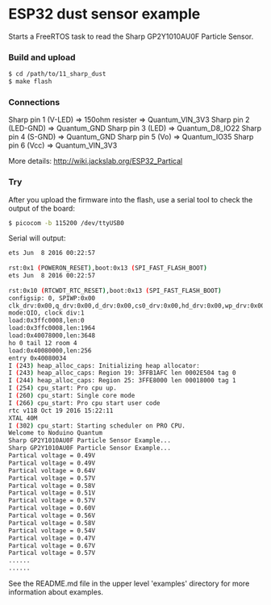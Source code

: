 ESP32 dust sensor example
============================

Starts a FreeRTOS task to read the Sharp GP2Y1010AU0F Particle Sensor.


### Build and upload

```bash
$ cd /path/to/11_sharp_dust
$ make flash
```


### Connections

Sharp pin 1 (V-LED)   => 150ohm resister => Quantum_VIN_3V3
Sharp pin 2 (LED-GND) => Quantum_GND
Sharp pin 3 (LED)     => Quantum_D8_IO22
Sharp pin 4 (S-GND)   => Quantum_GND
Sharp pin 5 (Vo)      => Quantum_IO35
Sharp pin 6 (Vcc)     => Quantum_VIN_3V3

More details: http://wiki.jackslab.org/ESP32_Partical


### Try

After you upload the firmware into the flash, use a serial tool to check the output of the board:

```bash
$ picocom -b 115200 /dev/ttyUSB0
```



Serial will output:

```bash
ets Jun  8 2016 00:22:57
 
rst:0x1 (POWERON_RESET),boot:0x13 (SPI_FAST_FLASH_BOOT)
ets Jun  8 2016 00:22:57
 
rst:0x10 (RTCWDT_RTC_RESET),boot:0x13 (SPI_FAST_FLASH_BOOT)
configsip: 0, SPIWP:0x00
clk_drv:0x00,q_drv:0x00,d_drv:0x00,cs0_drv:0x00,hd_drv:0x00,wp_drv:0x00
mode:QIO, clock div:1
load:0x3ffc0008,len:0
load:0x3ffc0008,len:1964
load:0x40078000,len:3648
ho 0 tail 12 room 4
load:0x40080000,len:256
entry 0x40080034
I (243) heap_alloc_caps: Initializing heap allocator:
I (243) heap_alloc_caps: Region 19: 3FFB1AFC len 0002E504 tag 0
I (244) heap_alloc_caps: Region 25: 3FFE8000 len 00018000 tag 1
I (254) cpu_start: Pro cpu up.
I (260) cpu_start: Single core mode
I (266) cpu_start: Pro cpu start user code
rtc v118 Oct 19 2016 15:22:11
XTAL 40M
I (302) cpu_start: Starting scheduler on PRO CPU.
Welcome to Noduino Quantum
Sharp GP2Y1010AU0F Particle Sensor Example... 
Sharp GP2Y1010AU0F Particle Sensor Example... 
Partical voltage = 0.49V
Partical voltage = 0.49V
Partical voltage = 0.64V
Partical voltage = 0.57V
Partical voltage = 0.58V
Partical voltage = 0.51V
Partical voltage = 0.57V
Partical voltage = 0.60V
Partical voltage = 0.56V
Partical voltage = 0.58V
Partical voltage = 0.54V
Partical voltage = 0.47V
Partical voltage = 0.67V
Partical voltage = 0.57V
......
......
```

See the README.md file in the upper level 'examples' directory for more information about examples.
